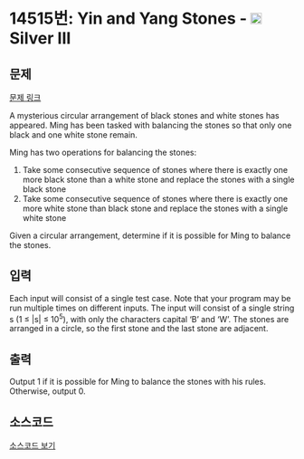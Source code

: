 # 14515번: Yin and Yang Stones - <img src="https://static.solved.ac/tier_small/8.svg" style="height:20px" /> Silver III

<!-- performance -->

<!-- 문제 제출 후 깃허브에 푸시를 했을 때 제출한 코드의 성능이 입력될 공간입니다.-->

<!-- end -->

## 문제

[문제 링크](https://boj.kr/14515)


<p>A mysterious circular arrangement of black stones and white stones has appeared. Ming has been tasked with balancing the stones so that only one black and one white stone remain.</p>

<p>Ming has two operations for balancing the stones:</p>

<ol>
<li>Take some consecutive sequence of stones where there is exactly one more black stone than a white stone and replace the stones with a single black stone</li>
<li>Take some consecutive sequence of stones where there is exactly one more white stone than black stone and replace the stones with a single white stone</li>
</ol>

<p>Given a circular arrangement, determine if it is possible for Ming to balance the stones.</p>



## 입력


<p>Each input will consist of a single test case. Note that your program may be run multiple times on different inputs. The input will consist of a single string s (1 ≤ |s| ≤ 10<sup>5</sup>), with only the characters capital ‘B’ and ‘W’. The stones are arranged in a circle, so the first stone and the last stone are adjacent.</p>



## 출력


<p>Output 1 if it is possible for Ming to balance the stones with his rules. Otherwise, output 0.</p>



## 소스코드

[소스코드 보기](Main.java)